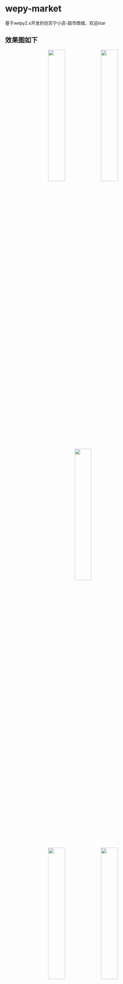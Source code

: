 # wepy-market
基于wepy2.x开发的仿苏宁小店-超市商城，欢迎star 

## 效果图如下
<div align="center">
    <img src="https://images.gitee.com/uploads/images/2020/0212/115400_e9470a52_1556241.png" width="33%">
    <img src="https://images.gitee.com/uploads/images/2020/0212/115157_79b37809_1556241.png" width="33%">
    <img src="https://images.gitee.com/uploads/images/2020/0212/115300_2f40cb65_1556241.png" width="33%">
</div>

<div align="center">
    <img src="https://images.gitee.com/uploads/images/2020/0212/115238_cf0a801e_1556241.png" width="33%">
    <img src="https://images.gitee.com/uploads/images/2020/0212/115221_71034a5f_1556241.png" width="33%">
    <img src="https://images.gitee.com/uploads/images/2020/0212/115434_5885ea8e_1556241.png" width="33%">
</div>

<div align="center">
    <img src="https://images.gitee.com/uploads/images/2020/0212/115415_b2612322_1556241.png" width="33%">
    <img src="https://images.gitee.com/uploads/images/2020/0212/115521_1f7250e4_1556241.png" width="33%">
    <img src="https://images.gitee.com/uploads/images/2019/0821/152735_d5cef4a7_1556241.png" width="33%">
</div>

<div align="center">
    <img src="https://images.gitee.com/uploads/images/2020/0212/115338_0e71dbe6_1556241.png" width="33%">
    <img src="https://images.gitee.com/uploads/images/2019/0809/210538_5af8cde2_1556241.png" width="33%">
    <img src="https://images.gitee.com/uploads/images/2020/0212/115506_11245c7a_1556241.png" width="33%">
</div>

